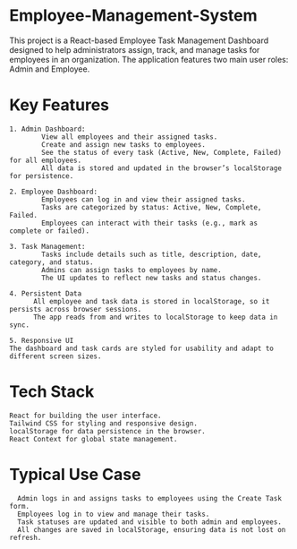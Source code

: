 # Employee-Management-System
This project is a React-based Employee Task Management Dashboard designed to help administrators assign, track, and manage tasks for employees in an organization. The application features two main user roles: Admin and Employee.

# Key Features
    1. Admin Dashboard: 
            View all employees and their assigned tasks.
            Create and assign new tasks to employees.
            See the status of every task (Active, New, Complete, Failed) for all employees.
            All data is stored and updated in the browser’s localStorage for persistence.
            
    2. Employee Dashboard:
            Employees can log in and view their assigned tasks.
            Tasks are categorized by status: Active, New, Complete, Failed.
            Employees can interact with their tasks (e.g., mark as complete or failed).
            
    3. Task Management:
            Tasks include details such as title, description, date, category, and status.
            Admins can assign tasks to employees by name.
            The UI updates to reflect new tasks and status changes.
            
    4. Persistent Data
          All employee and task data is stored in localStorage, so it persists across browser sessions.
          The app reads from and writes to localStorage to keep data in sync.
          
    5. Responsive UI
    The dashboard and task cards are styled for usability and adapt to different screen sizes.

# Tech Stack
    React for building the user interface.
    Tailwind CSS for styling and responsive design.
    localStorage for data persistence in the browser.
    React Context for global state management.

# Typical Use Case
      Admin logs in and assigns tasks to employees using the Create Task form.
      Employees log in to view and manage their tasks.
      Task statuses are updated and visible to both admin and employees.
      All changes are saved in localStorage, ensuring data is not lost on refresh.

